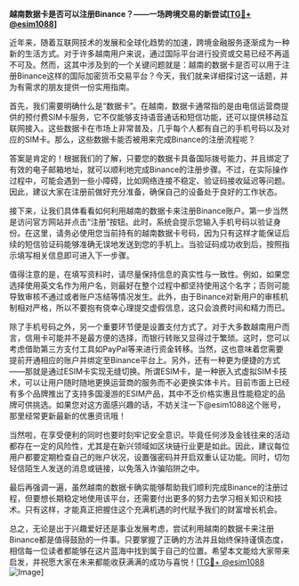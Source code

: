 **越南数据卡是否可以注册Binance？——一场跨境交易的新尝试[[TG💪+ @esim1088](https://t.me/s/esim1088)]**

近年来，随着互联网技术的发展和全球化趋势的加速，跨境金融服务逐渐成为一种新的生活方式。对于许多越南用户来说，通过国际平台进行投资或交易已经不再遥不可及。然而，这其中涉及到的一个关键问题就是：越南的数据卡是否可以用于注册Binance这样的国际加密货币交易平台？今天，我们就来详细探讨这一话题，并为有需求的朋友提供一份实用指南。

首先，我们需要明确什么是“数据卡”。在越南，数据卡通常指的是由电信运营商提供的预付费SIM卡服务，它不仅能够支持语音通话和短信功能，还可以提供移动互联网接入。这些数据卡在市场上非常普及，几乎每个人都有自己的手机号码以及对应的SIM卡。那么，这些数据卡能否被用来完成Binance的注册流程呢？

答案是肯定的！根据我们的了解，只要您的数据卡具备国际拨号能力，并且绑定了有效的电子邮箱地址，就可以顺利地完成Binance的注册步骤。不过，在实际操作过程中，可能会遇到一些小障碍，比如网络连接不稳定、验证码接收延迟等问题。因此，建议大家在注册前做好充分准备，确保自己的设备处于良好的工作状态。

接下来，让我们具体看看如何利用越南的数据卡来注册Binance账户。第一步当然是访问官方网站并点击“注册”按钮。此时，系统会提示您输入手机号码以验证身份。在这里，请务必使用您当前持有的越南数据卡号码，因为只有这样才能保证后续的短信验证码能够准确无误地发送到您的手机上。当验证码成功收到后，按照指示填写相关信息即可进入下一步骤。

值得注意的是，在填写资料时，请尽量保持信息的真实性与一致性。例如，如果您选择使用英文名作为用户名，则最好在整个过程中都坚持使用这个名字；否则可能导致审核不通过或者账户冻结等情况发生。此外，由于Binance对新用户的审核机制相对严格，所以不要抱有侥幸心理提交虚假信息，这只会浪费时间和精力而已。

除了手机号码之外，另一个重要环节便是设置支付方式了。对于大多数越南用户而言，信用卡可能并不是最方便的选择，而银行转账又显得过于繁琐。这时，您可以考虑借助第三方支付工具如PayPal等来进行资金转移。当然，这也意味着您需要提前开通相应的账户并绑定至Binance平台上。另外，还有一种更为便捷的方式——那就是通过ESIM卡实现无缝切换。所谓ESIM卡，是一种嵌入式虚拟SIM卡技术，可以让用户随时随地更换运营商的服务而不必更换实体卡片。目前市面上已经有多个品牌推出了支持多国漫游的ESIM产品，其中不乏价格实惠且性能稳定的品牌可供挑选。如果您对这方面感兴趣的话，不妨关注一下@esim1088这个账号，那里经常更新最新的优惠资讯哦！

当然啦，在享受便利的同时也要时刻牢记安全意识。毕竟任何涉及金钱往来的活动都存在一定的风险性，尤其是在新兴领域如区块链行业更是如此。因此，建议每位用户都要定期检查自己的账户状况，设置强密码并开启双重认证功能。同时，切勿轻信陌生人发送的消息或链接，以免落入诈骗陷阱之中。

最后再强调一遍，虽然越南的数据卡确实能够帮助我们顺利完成Binance的注册过程，但要想长期稳定地使用该平台，还需要付出更多的努力去学习相关知识和技术。只有这样，才能真正把握住这个充满机遇的时代赋予我们的财富增长机会。

总之，无论是出于兴趣爱好还是事业发展考虑，尝试利用越南的数据卡来注册Binance都是值得鼓励的一件事。只要掌握了正确的方法并且始终保持谨慎态度，相信每一位读者都能够在这片蓝海中找到属于自己的位置。希望本文能给大家带来启发，并祝愿大家在未来都能收获满满的成功与喜悦！[[TG💪+ @esim1088](https://t.me/s/esim1088) ![Image](https://i.postimg.cc/4NQfJmqS/Snipaste-2025-05-13-00-14-12.png)]